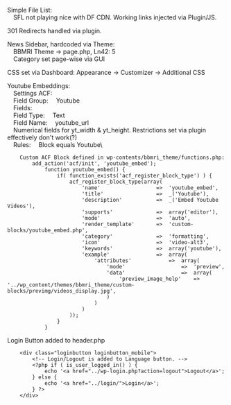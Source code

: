 Simple File List:\
	&emsp;SFL not playing nice with DF CDN. Working links injected via Plugin/JS.

301 Redirects handled via plugin.

News Sidebar, hardcoded via Theme:\
	&emsp;BBMRI Theme -> page.php, Ln42: 5\
 	&emsp;Category set page-wise via GUI

CSS set via Dashboard: Appearance -> Customizer -> Additional CSS

Youtube Embeddings:\
	&emsp;Settings ACF:\
		&emsp;Field Group:		&emsp;Youtube\
		&emsp;Fields:\
	        	&emsp;Field Type:	&emsp;Text\
	            	&emsp;Field Name:	&emsp;youtube_url\
		&emsp;Numerical fields for yt_width & yt_height. Restrictions set via plugin effectively don't work(?)\
		&emsp;Rules:			&emsp;Block equals Youtube\
```
    Custom ACF Block defined in wp-contents/bbmri_theme/functions.php:
        add_action('acf/init', 'youtube_embed');
            function youtube_embed() {
                if( function_exists('acf_register_block_type') ) {
                    acf_register_block_type(array(
                        'name'					=>	'youtube_embed',
                        'title'					=>	_('Youtube'),
                        'description'			=>	_('Embed Youtube Videos'),
                        'supports'				=>	array('editor'),
                        'mode'					=>	'auto',
                        'render_template' 		=>	'custom-blocks/youtube_embed.php',
                        'category'				=>	'formatting',
                        'icon'					=>	'video-alt3',
                        'keywords'				=>	array('youtube'),
                        'example'				=>	array(
                            'attributes'			=>	array(
                                'mode'					=>	'preview',
                                'data'					=>	array(
                                    'preview_image_help'	=>	'../wp_content/themes/bbmri_theme/custom-blocks/previmg/videos_display.jpg',
                                )
                            )
                        )
                    ));
                }
            }
```
Login Button added to header.php
```
	<div class="loginbutton loginbutton_mobile">
		<!-- Login/Logout is added to Language button. -->
		<?php if ( is_user_logged_in() ) {
			echo '<a href="../wp-login.php?action=logout">Logout</a>';
		} else {
			echo '<a href="../login/">Login</a>';
		} ?>
    </div>
```
